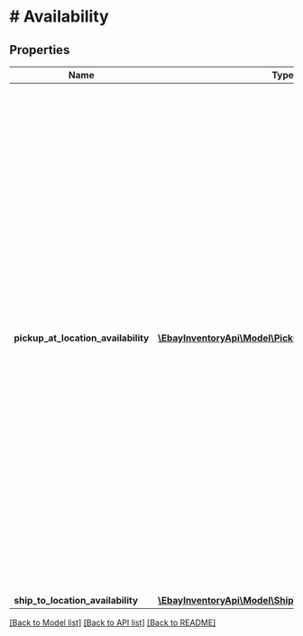 # # Availability

## Properties

Name | Type | Description | Notes
------------ | ------------- | ------------- | -------------
**pickup_at_location_availability** | [**\EbayInventoryApi\Model\PickupAtLocationAvailability[]**](PickupAtLocationAvailability.md) | This container consists of an array of one or more of the merchant&#39;s physical store locations where the inventory item is available for In-Store Pickup orders. The merchant&#39;s location, the quantity available, and the fulfillment time (how soon the item will be ready for pickup after the order takes place) are all in this container. In-Store Pickup is only available to large merchants selling on the US, UK, Germany, and Australia sites. | [optional] 
**ship_to_location_availability** | [**\EbayInventoryApi\Model\ShipToLocationAvailability**](ShipToLocationAvailability.md) |  | [optional] 

[[Back to Model list]](../../README.md#documentation-for-models) [[Back to API list]](../../README.md#documentation-for-api-endpoints) [[Back to README]](../../README.md)


